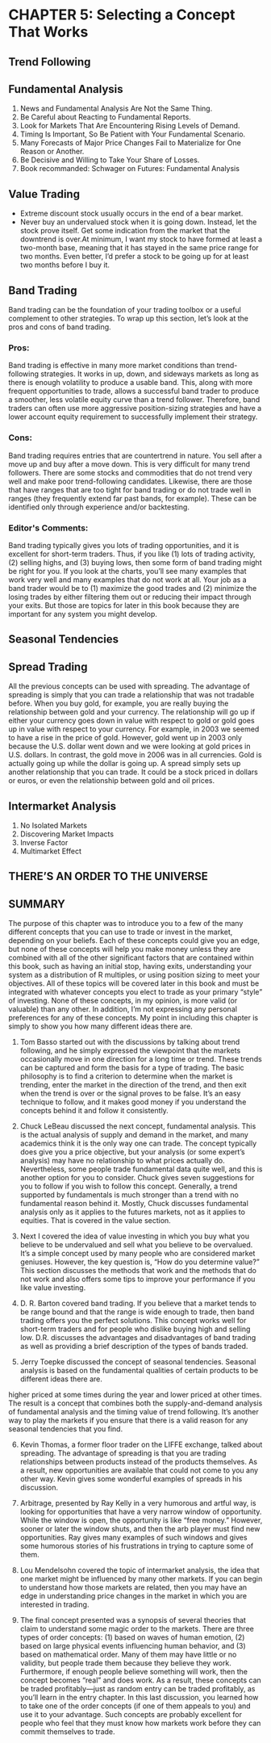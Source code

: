 # CHAPTER 5: Selecting a Concept That Works  

## Trend Following   



## Fundamental Analysis  
1. News and Fundamental Analysis Are Not the Same Thing.    
2. Be Careful about Reacting to Fundamental Reports.    
3. Look for Markets That Are Encountering Rising Levels of Demand.    
4. Timing Is Important, So Be Patient with Your Fundamental Scenario. 
5. Many Forecasts of Major Price Changes Fail to Materialize for One Reason or Another.   
6. Be Decisive and Willing to Take Your Share of Losses.   
7. Book recommanded: Schwager on Futures: Fundamental Analysis   

## Value Trading

* Extreme discount stock usually occurs in the end of a bear market.   
* Never buy an undervalued stock when it is going down. Instead, let the stock prove itself. Get some indication from the market that the downtrend is over.At minimum, I want my stock to have formed at least a two-month base, meaning that it has stayed in the same price range for two months. Even better, I’d prefer a stock to be going up for at least two months before I buy it. 

## Band Trading   
Band trading can be the foundation of your trading toolbox or a useful complement to other strategies. To wrap up this section, let’s look at the pros and cons of band trading.

### Pros:
Band trading is effective in many more market conditions than trend-following strategies. It works in up, down, and sideways markets as long as there is enough volatility to produce a usable band. This, along with more frequent opportunities to trade, allows a successful band trader to produce a smoother, less volatile equity curve than a trend follower. Therefore, band traders can often use more aggressive position-sizing strategies and have a lower account equity requirement to successfully implement their strategy.

### Cons:   
Band trading requires entries that are countertrend in nature. You sell after a move up and buy after a move down. This is very difficult for many trend followers. There are some stocks and commodities that do not trend very well and make poor trend-following candidates. Likewise, there are those that have ranges that are too tight for band trading or do not trade well in ranges (they frequently extend far past bands, for example). These can be identified only through experience and/or backtesting.   

### Editor's Comments:   
Band trading typically gives you lots of trading opportunities, and it is excellent for short-term traders. Thus, if you like (1) lots of trading activity, (2) selling highs, and (3) buying lows, then some form of band trading might be right for you.
If you look at the charts, you’ll see many examples that work very well and many examples that do not work at all. Your job as a band trader would be to (1) maximize the good trades and (2) minimize the losing trades by either filtering them out or reducing their impact through your exits. But those are topics for later in this book because they are important for any system you might develop.

## Seasonal Tendencies

## Spread Trading   

All the previous concepts can be used with spreading. The advantage of spreading is simply that you can trade a relationship that was not tradable before. When you buy gold, for example, you are really buying the relationship between gold and your currency. The relationship will go up if either your currency goes down in value with respect to gold or gold goes up in value with respect to your currency. For example, in 2003 we seemed to have a rise in the price of gold. However, gold went up in 2003 only because the U.S. dollar went down and we were looking at gold prices in U.S. dollars. In contrast, the gold move in 2006 was in all currencies. Gold is actually going up while the dollar is going up.
A spread simply sets up another relationship that you can trade. It could be a stock priced in dollars or euros, or even the relationship between gold and oil prices.

## Intermarket Analysis  

1. No Isolated Markets   
2. Discovering Market Impacts   
3. Inverse Factor   
3. Multimarket Effect   

## THERE’S AN ORDER TO THE UNIVERSE

## SUMMARY
The purpose of this chapter was to introduce you to a few of the many different concepts that you can use to trade or invest in the market, depending on your beliefs. Each of these concepts could give you an edge, but none of these concepts will help you make money unless they are combined with all of the other significant factors that are contained within this book, such as having an initial stop, having exits, understanding your system as a distribution of R multiples, or using position sizing to meet your objectives. All of these topics will be covered later in this book and must be integrated with whatever concepts you elect to trade as your primary “style” of investing.
None of these concepts, in my opinion, is more valid (or valuable) than any other. In addition, I’m not expressing any personal preferences for any of these
concepts. My point in including this chapter is simply to show you how many different ideas there are. 

1. Tom Basso started out with the discussions by talking about trend following, and he simply expressed the viewpoint that the markets occasionally move in one direction for a long time or trend. These trends can be captured and form the basis for a type of trading. The basic philosophy is to find a criterion to determine when the market is trending, enter the market in the direction of the trend, and then exit when the trend is over or the signal proves to be false. It’s an easy technique to follow, and it makes good money if you understand the concepts behind it and follow it consistently.   

2. Chuck LeBeau discussed the next concept, fundamental analysis. This is the actual analysis of supply and demand in the market, and many academics think it is the only way one can trade. The concept typically does give you a price objective, but your analysis (or some expert’s analysis) may have no relationship to what prices actually do. Nevertheless, some people trade fundamental data quite well, and this is another option for you to consider. Chuck gives seven suggestions for you to follow if you wish to follow this concept. Generally, a trend supported by fundamentals is much stronger than a trend with no fundamental reason behind it. Mostly, Chuck discusses fundamental analysis only as it applies to the futures markets, not as it applies to equities. That is covered in the value section.   

3. Next I covered the idea of value investing in which you buy what you believe to be undervalued and sell what you believe to be overvalued. It’s a simple concept used by many people who are considered market geniuses. However, the key question is, “How do you determine value?” This section discusses the methods that work and the methods that do not work and also offers some tips to improve your performance if you like value investing.   

4. D. R. Barton covered band trading. If you believe that a market tends to be range bound and that the range is wide enough to trade, then band trading offers you the perfect solutions. This concept works well for short-term traders and for people who dislike buying high and selling low. D.R. discusses the advantages and disadvantages of band trading as well as providing a brief description of the types of bands traded.

5. Jerry Toepke discussed the concept of seasonal tendencies. Seasonal analysis is based on the fundamental qualities of certain products to be
different ideas there are.

higher priced at some times during the year and lower priced at other times. The result is a concept that combines both the supply-and-demand analysis of fundamental analysis and the timing value of trend following. It’s another way to play the markets if you ensure that there is a valid reason for any seasonal tendencies that you find.   

6. Kevin Thomas, a former floor trader on the LIFFE exchange, talked about spreading. The advantage of spreading is that you are trading relationships between products instead of the products themselves. As a result, new opportunities are available that could not come to you any other way. Kevin gives some wonderful examples of spreads in his discussion.


7. Arbitrage, presented by Ray Kelly in a very humorous and artful way, is looking for opportunities that have a very narrow window of opportunity. While the window is open, the opportunity is like “free money.” However, sooner or later the window shuts, and then the arb player must find new opportunities. Ray gives many examples of such windows and gives some humorous stories of his frustrations in trying to capture some of them.   

8. Lou Mendelsohn covered the topic of intermarket analysis, the idea that one market might be influenced by many other markets. If you can begin to understand how those markets are related, then you may have an edge in understanding price changes in the market in which you are interested in trading.   

9. The final concept presented was a synopsis of several theories that claim to understand some magic order to the markets. There are three types of order concepts: (1) based on waves of human emotion, (2) based on large physical events influencing human behavior, and (3) based on mathematical order. Many of them may have little or no validity, but people trade them because they believe they work. Furthermore, if enough people believe something will work, then the concept becomes “real” and does work. As a result, these concepts can be traded profitably—just as random entry can be traded profitably, as you’ll learn in the entry chapter. In this last discussion, you learned how to take one of the order concepts (if one of them appeals to you) and use it to your advantage. Such concepts are probably excellent for people who feel that they must know how markets work before they can commit themselves to trade.
